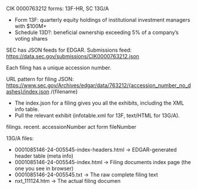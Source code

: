 CIK 0000763212
forms: 13F-HR, SC 13G/A
- Form 13F: quarterly equity holdings of institutional investment managers with $100M+
- Schedule 13D?: beneficial ownership exceeding 5% of a company’s voting shares

SEC has JSON feeds for EDGAR. 
Submissions feed: https://data.sec.gov/submissions/CIK0000763212.json

Each filing has a unique accession number.

URL pattern for filing JSON: https://www.sec.gov/Archives/edgar/data/763212/{accession_number_no_dashes}/index.json
                                                                        /{filename}
- The index.json for a filing gives you all the exhibits, including the XML info table.
- Pull the relevant exhibit (infotable.xml for 13F, text/HTML for 13G/A).

filings.
    recent.
        accessionNumber
        act
        form
        fileNumber

13G/A files:
- 0001085146-24-005545-index-headers.html → EDGAR-generated header table (meta info)
- 0001085146-24-005545-index.html → Filing documents index page (the one you see in browser)
- 0001085146-24-005545.txt → The raw complete filing text 
- nxt_111124.htm → The actual filing documen